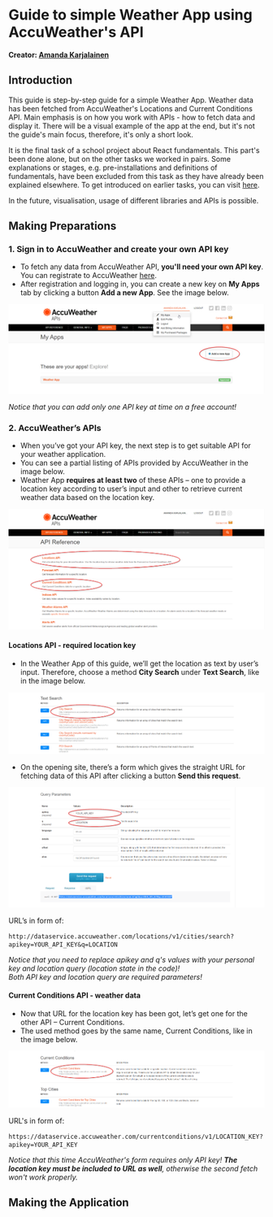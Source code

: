 # Guide to simple Weather App using AccuWeather's API
**Creator: [Amanda Karjalainen](https://github.com/amakarj)**

## Introduction

This guide is step-by-step guide for a simple Weather App. Weather data has been fetched from AccuWeather's Locations and Current Conditions API. Main emphasis is on how you work with APIs - how to fetch data and display it. There will be a visual example of the app at the end, but it's not the guide's main focus, therefore, it's only a short look. 

It is the final task of a school project about React fundamentals. This part's been done alone, but on the other tasks we worked in pairs. Some explanations or stages, e.g. pre-installations and definitions of fundamentals, have been excluded from this task as they have already been explained elsewhere. To get introduced on earlier tasks, you can visit [here](https://github.com/jenhakk/React.js_Fundamentals).

In the future, visualisation, usage of different libraries and APIs is possible. 

## Making Preparations

### 1. Sign in to AccuWeather and create your own API key

-	To fetch any data from AccuWeather API, **you'll need your own API key**. You can registrate to AccuWeather [here](https://developer.accuweather.com/).
-	After registration and logging in, you can create a new key on **My Apps** tab by clicking a button **Add a new App**. See the image below.

![My Apps on AccuWeather](/screenshots/my-apps-accuweather.png)

*Notice that you can add only one API key at time on a free account!* 


### 2.	AccuWeather’s APIs

-	When you’ve got your API key, the next step is to get suitable API for your weather application. 
-	You can see a partial listing of APIs provided by AccuWeather in the image below. 
- Weather App **requires at least two** of these APIs – one to provide a location key according to user’s input and other to retrieve current weather data based on the location key.

![API listing on AccuWeather](/screenshots/api-listing-accuweather.png)

#### Locations API - required location key
  - In the Weather App of this guide, we’ll get the location as text by user’s input. Therefore, choose a method **City Search** under **Text Search**, like in the image below.

![Locations API](/screenshots/locations-api.png)

  - On the opening site, there’s a form which gives the straight URL for fetching data of this API after clicking a button **Send this request**. 

![City Search method form and URL](/screenshots/city-search-method.png)

URL’s in form of:

```
http://dataservice.accuweather.com/locations/v1/cities/search?apikey=YOUR_API_KEY&q=LOCATION
```

*Notice that you need to replace apikey and q's values with your personal key and location query (location state in the code)!  
Both API key and location query are required parameters!*

#### Current Conditions API - weather data
- Now that URL for the location key has been got, let’s get one for the other API – Current Conditions. 
- The used method goes by the same name, Current Conditions, like in the image below.

![Current Conditions API on AccuWeather](/screenshots/current-conditions-api.png)

URL's in form of:

```
https://dataservice.accuweather.com/currentconditions/v1/LOCATION_KEY?apikey=YOUR_API_KEY
```

*Notice that this time AccuWeather's form requires only API key! **The location key must be included to URL as well**, otherwise the second fetch won't work properly.*

## Making the Application
